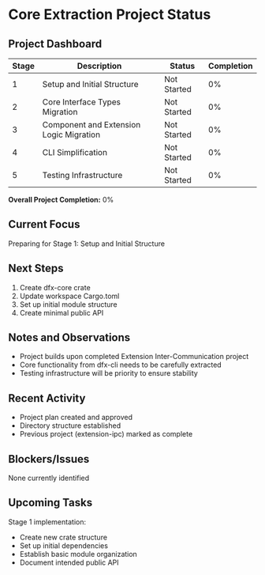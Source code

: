 # Core Extraction Project Status

## Project Dashboard

| Stage | Description                             | Status      | Completion |
| ----- | --------------------------------------- | ----------- | ---------- |
| 1     | Setup and Initial Structure             | Not Started | 0%         |
| 2     | Core Interface Types Migration          | Not Started | 0%         |
| 3     | Component and Extension Logic Migration | Not Started | 0%         |
| 4     | CLI Simplification                      | Not Started | 0%         |
| 5     | Testing Infrastructure                  | Not Started | 0%         |

**Overall Project Completion:** 0%

## Current Focus

Preparing for Stage 1: Setup and Initial Structure

## Next Steps

1. Create dfx-core crate
2. Update workspace Cargo.toml
3. Set up initial module structure
4. Create minimal public API

## Notes and Observations

- Project builds upon completed Extension Inter-Communication project
- Core functionality from dfx-cli needs to be carefully extracted
- Testing infrastructure will be priority to ensure stability

## Recent Activity

- Project plan created and approved
- Directory structure established
- Previous project (extension-ipc) marked as complete

## Blockers/Issues

None currently identified

## Upcoming Tasks

Stage 1 implementation:

- Create new crate structure
- Set up initial dependencies
- Establish basic module organization
- Document intended public API
